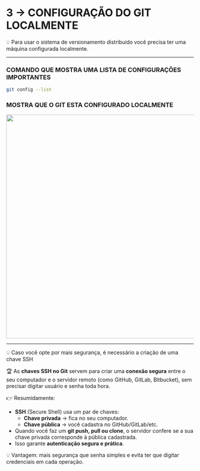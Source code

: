 # 3 → CONFIGURAÇÃO DO GIT LOCALMENTE


💡 Para usar o sistema de versionamento distribuído você precisa ter uma máquina configurada localmente. 

---

### COMANDO QUE MOSTRA UMA LISTA DE CONFIGURAÇÕES IMPORTANTES

```bash
git config --list
```

### MOSTRA QUE O GIT ESTA CONFIGURADO LOCALMENTE

<img width="600" src = "https://github.com/ViniciusSXavier999/Assets/blob/main/P%C3%B3sGradua%C3%A7%C3%A3o/configGitLocalmente.png" />

---

💡 Caso você opte por mais segurança, é necessário a criação de uma chave SSH

🏆 As **chaves SSH no Git** servem para criar uma **conexão segura** entre o seu computador e o servidor remoto (como GitHub, GitLab, Bitbucket), sem precisar digitar usuário e senha toda hora.

👉 Resumidamente:

- **SSH** (Secure Shell) usa um par de chaves:
    - **Chave privada** → fica no seu computador.
    - **Chave pública** → você cadastra no GitHub/GitLab/etc.
- Quando você faz um **git push, pull ou clone**, o servidor confere se a sua chave privada corresponde à pública cadastrada.
- Isso garante **autenticação segura e prática**.

💡 Vantagem: mais segurança que senha simples e evita ter que digitar credenciais em cada operação.

